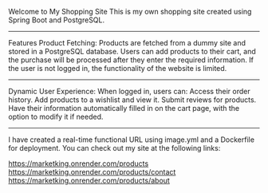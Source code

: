 Welcome to My Shopping Site
This is my own shopping site created using Spring Boot and PostgreSQL.


-----------------------------------------------------------------------------
Features
Product Fetching: Products are fetched from a dummy site and stored in a PostgreSQL database. 
Users can add products to their cart, and the purchase will be processed after they enter the required information. 
If the user is not logged in, the functionality of the website is limited.

-----------------------------------------------------------------------------

Dynamic User Experience: When logged in, users can:
Access their order history.
Add products to a wishlist and view it.
Submit reviews for products.
Have their information automatically filled in on the cart page, with the option to modify it if needed.

-----------------------------------------------------------------------------
I have created a real-time functional URL using image.yml and a Dockerfile for deployment. You can check out my site at the following links:

https://marketking.onrender.com/products
https://marketking.onrender.com/products/contact
https://marketking.onrender.com/products/about
